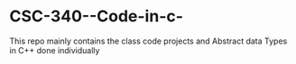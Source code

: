 # CSC-340--Code-in-c-
This repo mainly contains the class code projects and Abstract data Types in C++ done individually
